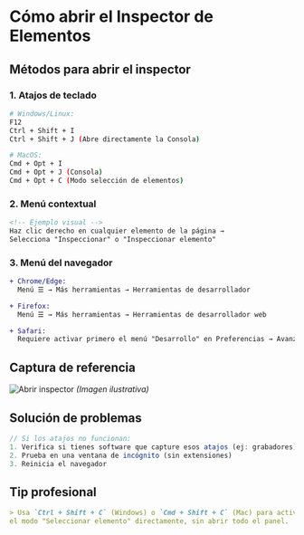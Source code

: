 # Cómo abrir el Inspector de Elementos

## Métodos para abrir el inspector

### 1. Atajos de teclado
```bash
# Windows/Linux:
F12
Ctrl + Shift + I
Ctrl + Shift + J (Abre directamente la Consola)

# MacOS:
Cmd + Opt + I
Cmd + Opt + J (Consola)
Cmd + Opt + C (Modo selección de elementos)
```

### 2. Menú contextual
```html
<!-- Ejemplo visual -->
Haz clic derecho en cualquier elemento de la página → 
Selecciona "Inspeccionar" o "Inspeccionar elemento"
```

### 3. Menú del navegador
```diff
+ Chrome/Edge: 
  Menú ☰ → Más herramientas → Herramientas de desarrollador

+ Firefox: 
  Menú ☰ → Más herramientas → Herramientas de desarrollador web

+ Safari: 
  Requiere activar primero el menú "Desarrollo" en Preferencias → Avanzado
```

## Captura de referencia
![Abrir inspector](https://example.com/inspector-shortcut.png) *(Imagen ilustrativa)*

## Solución de problemas
```javascript
// Si los atajos no funcionan:
1. Verifica si tienes software que capture esos atajos (ej: grabadores)
2. Prueba en una ventana de incógnito (sin extensiones)
3. Reinicia el navegador
```

## Tip profesional
```markdown
> Usa `Ctrl + Shift + C` (Windows) o `Cmd + Shift + C` (Mac) para activar 
el modo "Seleccionar elemento" directamente, sin abrir todo el panel.
```
